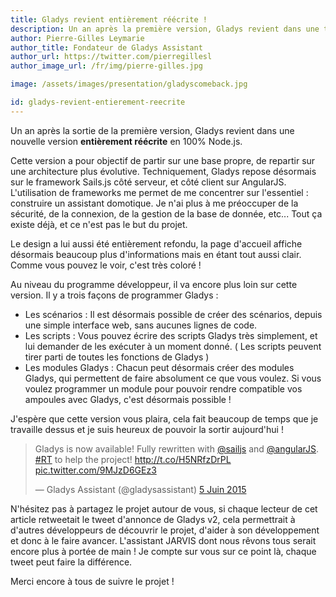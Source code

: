 ```yaml
---
title: Gladys revient entièrement réécrite !
description: Un an après la première version, Gladys revient dans une toute nouvelle version en full Node.js !
author: Pierre-Gilles Leymarie
author_title: Fondateur de Gladys Assistant
author_url: https://twitter.com/pierregillesl
author_image_url: /fr/img/pierre-gilles.jpg

image: /assets/images/presentation/gladyscomeback.jpg

id: gladys-revient-entierement-reecrite
---
```


Un an après la sortie de la première version, Gladys revient dans une nouvelle version **entièrement réécrite** en 100% Node.js.

Cette version a pour objectif de partir sur une base propre, de repartir sur une architecture plus évolutive. Techniquement, Gladys repose désormais sur le framework Sails.js côté serveur, et côté client sur AngularJS. L'utilisation de frameworks me permet de me concentrer sur l'essentiel : construire un assistant domotique. Je n'ai plus à me préoccuper de la sécurité, de la connexion, de la gestion de la base de donnée, etc... Tout ça existe déjà, et ce n'est pas le but du projet.

Le design a lui aussi été entièrement refondu, la page d'accueil affiche désormais beaucoup plus d'informations mais en étant tout aussi clair. Comme vous pouvez le voir, c'est très coloré !

<!--truncate-->

Au niveau du programme développeur, il va encore plus loin sur cette version. Il y a trois façons de programmer Gladys :

- Les scénarios : Il est désormais possible de créer des scénarios, depuis une simple interface web, sans aucunes lignes de code.
- Les scripts : Vous pouvez écrire des scripts Gladys très simplement, et lui demander de les exécuter à un moment donné. ( Les scripts peuvent tirer parti de toutes les fonctions de Gladys )
- Les modules Gladys : Chacun peut désormais créer des modules Gladys, qui permettent de faire absolument ce que vous voulez. Si vous voulez programmer un module pour pouvoir rendre compatible vos ampoules avec Gladys, c'est désormais possible !

J'espère que cette version vous plaira, cela fait beaucoup de temps que je travaille dessus et je suis heureux de pouvoir la sortir aujourd'hui !

<blockquote class="twitter-tweet" lang="fr"><p lang="en" dir="ltr">Gladys is now available! Fully rewritten with <a href="https://twitter.com/sailjs">@sailjs</a> and <a href="https://twitter.com/angularjs">@angularJS</a>. <a href="https://twitter.com/hashtag/RT?src=hash">#RT</a> to help the project! <a href="http://t.co/H5NRfzDrPL">http://t.co/H5NRfzDrPL</a> <a href="http://t.co/9MJzD6GEz3">pic.twitter.com/9MJzD6GEz3</a></p>&mdash; Gladys Assistant (@gladysassistant) <a href="https://twitter.com/gladysassistant/status/606788848555819008">5 Juin 2015</a></blockquote>

<script async src="//platform.twitter.com/widgets.js" charset="utf-8"></script>

N'hésitez pas à partagez le projet autour de vous, si chaque lecteur de cet article retweetait le tweet d'annonce de Gladys v2, cela permettrait à d'autres développeurs de découvrir le projet, d'aider à son développement et donc à le faire avancer. L'assistant JARVIS dont nous rêvons tous serait encore plus à portée de main ! Je compte sur vous sur ce point là, chaque tweet peut faire la différence.

Merci encore à tous de suivre le projet !
